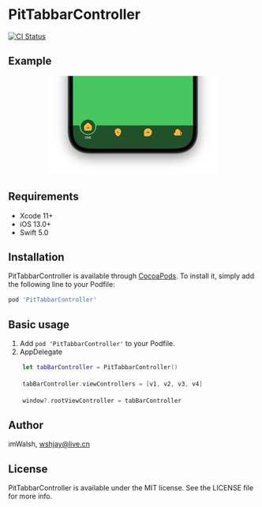 # PitTabbarController

[![CI Status](https://img.shields.io/travis/imwalsh/PitTabbarController.svg?style=flat)](https://travis-ci.org/imwalsh/PitTabbarController)

## Example
<p align="center">
<img src="https://github.com/imWalsh/PitTabbarController/blob/main/Resources/screenshot.png" height="200>
</p>

To run the example project, clone the repo, and run `pod install` from the Example directory first.

<img src="https://github.com/imWalsh/PitTabbarController/blob/main/Resources/Screen%20Recording.gif" height="500"/>

## Requirements
* Xcode 11+
* iOS 13.0+
* Swift 5.0

## Installation

PitTabbarController is available through [CocoaPods](https://cocoapods.org). To install
it, simply add the following line to your Podfile:

```ruby
pod 'PitTabbarController'
```

## Basic usage

1. Add `pod 'PitTabbarController'` to your Podfile.
2. AppDelegate

```swift
	let tabBarController = PitTabbarController()
        
	tabBarController.viewControllers = [v1, v2, v3, v4]
        
	window?.rootViewController = tabBarController
```

## Author

imWalsh, wshjay@live.cn

## License

PitTabbarController is available under the MIT license. See the LICENSE file for more info.
